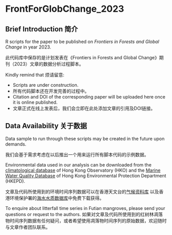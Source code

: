 # FrontForGlobChange_2023

## Brief Introduction 简介
R scripts for the paper to be published on *Frontiers in Forests and Global Change* in year 2023. 

此代码库中保存的是计划发表在《Frontiers in Forests and Global Change》期刊（2023）文章的数据分析过程脚本。

Kindly remind that 烦请留意:
- Scripts are under construction.
- 所有代码脚本还在开发完善的过程中。
- Citation and DOI of the corresponding paper will be uploaded here once it is online published.
- 文章正式在线上发表后，我们会立即在此处添加文章的引用及DOI链接。

## Data Availability 关于数据

Data sample to run through these scripts may be created in the future upon demands.

我们会基于需求考虑在以后推出一个用来运行所有脚本代码的示例数据。

Environmental data used in our analysis can be downloaded from the [climatological database](https://www.hko.gov.hk/en/cis/climat.htm) of Hong Kong Observatory (HKO)
and the [Marine Water Quality Database](https://cd.epic.epd.gov.hk/EPICRIVER/marine/?lang=en) of Hong Kong Environmental Protection Department (HKEPD).

文章及代码所使用到的环境时间序列数据可以在香港天文台的[气候资料库](https://www.hko.gov.hk/sc/cis/climat.htm)
以及香港环境保护署的[海水水质数据库](https://cd.epic.epd.gov.hk/EPICRIVER/marine/?lang=zh_cn)中免费下载获得。

To enquire about litterfall time series in Futian mangroves, please send your questions or request to the authors. 
如果对文章及代码所使用到的红树林凋落物时间序列数据有任何疑问，或者希望使用凋落物时间序列的原始数据，欢迎随时与文章作者团队联系。
